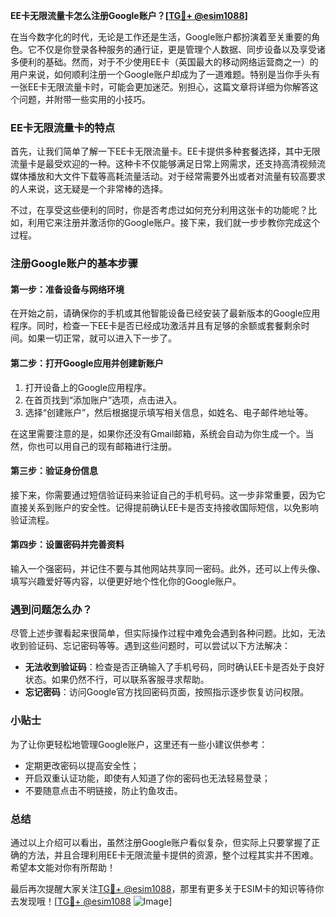 **EE卡无限流量卡怎么注册Google账户？[[TG💪+ @esim1088](https://t.me/s/esim1088)]**

在当今数字化的时代，无论是工作还是生活，Google账户都扮演着至关重要的角色。它不仅是你登录各种服务的通行证，更是管理个人数据、同步设备以及享受诸多便利的基础。然而，对于不少使用EE卡（英国最大的移动网络运营商之一）的用户来说，如何顺利注册一个Google账户却成为了一道难题。特别是当你手头有一张EE卡无限流量卡时，可能会更加迷茫。别担心，这篇文章将详细为你解答这个问题，并附带一些实用的小技巧。

### EE卡无限流量卡的特点

首先，让我们简单了解一下EE卡无限流量卡。EE卡提供多种套餐选择，其中无限流量卡是最受欢迎的一种。这种卡不仅能够满足日常上网需求，还支持高清视频流媒体播放和大文件下载等高耗流量活动。对于经常需要外出或者对流量有较高要求的人来说，这无疑是一个非常棒的选择。

不过，在享受这些便利的同时，你是否考虑过如何充分利用这张卡的功能呢？比如，利用它来注册并激活你的Google账户。接下来，我们就一步步教你完成这个过程。

### 注册Google账户的基本步骤

#### 第一步：准备设备与网络环境

在开始之前，请确保你的手机或其他智能设备已经安装了最新版本的Google应用程序。同时，检查一下EE卡是否已经成功激活并且有足够的余额或套餐剩余时间。如果一切正常，就可以进入下一步了。

#### 第二步：打开Google应用并创建新账户

1. 打开设备上的Google应用程序。
2. 在首页找到“添加账户”选项，点击进入。
3. 选择“创建账户”，然后根据提示填写相关信息，如姓名、电子邮件地址等。

在这里需要注意的是，如果你还没有Gmail邮箱，系统会自动为你生成一个。当然，你也可以用自己的现有邮箱进行注册。

#### 第三步：验证身份信息

接下来，你需要通过短信验证码来验证自己的手机号码。这一步非常重要，因为它直接关系到账户的安全性。记得提前确认EE卡是否支持接收国际短信，以免影响验证流程。

#### 第四步：设置密码并完善资料

输入一个强密码，并记住不要与其他网站共享同一密码。此外，还可以上传头像、填写兴趣爱好等内容，以便更好地个性化你的Google账户。

### 遇到问题怎么办？

尽管上述步骤看起来很简单，但实际操作过程中难免会遇到各种问题。比如，无法收到验证码、忘记密码等等。遇到这些问题时，可以尝试以下方法解决：

- **无法收到验证码**：检查是否正确输入了手机号码，同时确认EE卡是否处于良好状态。如果仍然不行，可以联系客服寻求帮助。
- **忘记密码**：访问Google官方找回密码页面，按照指示逐步恢复访问权限。

### 小贴士

为了让你更轻松地管理Google账户，这里还有一些小建议供参考：
- 定期更改密码以提高安全性；
- 开启双重认证功能，即使有人知道了你的密码也无法轻易登录；
- 不要随意点击不明链接，防止钓鱼攻击。

### 总结

通过以上介绍可以看出，虽然注册Google账户看似复杂，但实际上只要掌握了正确的方法，并且合理利用EE卡无限流量卡提供的资源，整个过程其实并不困难。希望本文能对你有所帮助！

最后再次提醒大家关注[TG💪+ @esim1088](https://t.me/s/esim1088)，那里有更多关于ESIM卡的知识等待你去发现哦！[[TG💪+ @esim1088](https://t.me/s/esim1088) ![Image](https://i.postimg.cc/4NQfJmqS/Snipaste-2025-05-13-00-14-12.png)]